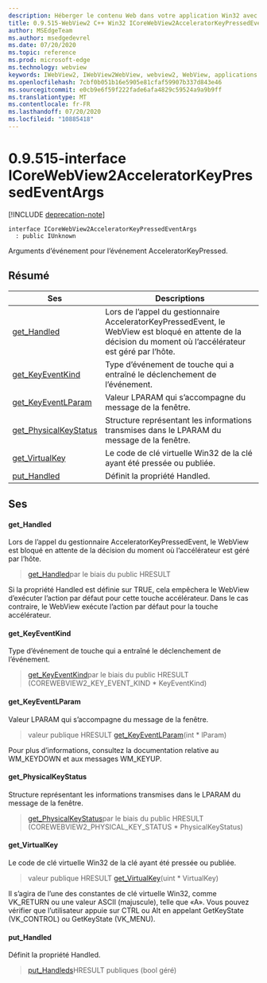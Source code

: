 ```yaml
---
description: Héberger le contenu Web dans votre application Win32 avec le contrôle Microsoft Edge WebView2
title: 0.9.515-WebView2 C++ Win32 ICoreWebView2AcceleratorKeyPressedEventArgs
author: MSEdgeTeam
ms.author: msedgedevrel
ms.date: 07/20/2020
ms.topic: reference
ms.prod: microsoft-edge
ms.technology: webview
keywords: IWebView2, IWebView2WebView, webview2, WebView, applications Win32, Win32, Edge, ICoreWebView2, ICoreWebView2Controller, contrôle de navigateur, html Edge
ms.openlocfilehash: 7cbf0b051b16e5905e81cfaf59907b337d843e46
ms.sourcegitcommit: e0cb9e6f59f222fade6afa4829c59524a9a9b9ff
ms.translationtype: MT
ms.contentlocale: fr-FR
ms.lasthandoff: 07/20/2020
ms.locfileid: "10885418"
---
```

# 0.9.515-interface ICoreWebView2AcceleratorKeyPressedEventArgs 

[!INCLUDE [deprecation-note](../../includes/deprecation-note.md)]

```
interface ICoreWebView2AcceleratorKeyPressedEventArgs
  : public IUnknown
```

Arguments d’événement pour l’événement AcceleratorKeyPressed.

## Résumé

 Ses                        | Descriptions
--------------------------------|---------------------------------------------
[get_Handled](#get_handled) | Lors de l’appel du gestionnaire AcceleratorKeyPressedEvent, le WebView est bloqué en attente de la décision du moment où l’accélérateur est géré par l’hôte.
[get_KeyEventKind](#get_keyeventkind) | Type d’événement de touche qui a entraîné le déclenchement de l’événement.
[get_KeyEventLParam](#get_keyeventlparam) | Valeur LPARAM qui s’accompagne du message de la fenêtre.
[get_PhysicalKeyStatus](#get_physicalkeystatus) | Structure représentant les informations transmises dans le LPARAM du message de la fenêtre.
[get_VirtualKey](#get_virtualkey) | Le code de clé virtuelle Win32 de la clé ayant été pressée ou publiée.
[put_Handled](#put_handled) | Définit la propriété Handled.

## Ses

#### get_Handled 

Lors de l’appel du gestionnaire AcceleratorKeyPressedEvent, le WebView est bloqué en attente de la décision du moment où l’accélérateur est géré par l’hôte.

> [get_Handled](#get_handled)par le biais du public HRESULT

Si la propriété Handled est définie sur TRUE, cela empêchera le WebView d’exécuter l’action par défaut pour cette touche accélérateur. Dans le cas contraire, le WebView exécute l’action par défaut pour la touche accélérateur.

#### get_KeyEventKind 

Type d’événement de touche qui a entraîné le déclenchement de l’événement.

> [get_KeyEventKind](#get_keyeventkind)par le biais du public HRESULT (COREWEBVIEW2_KEY_EVENT_KIND * KeyEventKind)

#### get_KeyEventLParam 

Valeur LPARAM qui s’accompagne du message de la fenêtre.

> valeur publique HRESULT [get_KeyEventLParam](#get_keyeventlparam)(int * lParam)

Pour plus d’informations, consultez la documentation relative au WM_KEYDOWN et aux messages WM_KEYUP.

#### get_PhysicalKeyStatus 

Structure représentant les informations transmises dans le LPARAM du message de la fenêtre.

> [get_PhysicalKeyStatus](#get_physicalkeystatus)par le biais du public HRESULT (COREWEBVIEW2_PHYSICAL_KEY_STATUS * PhysicalKeyStatus)

#### get_VirtualKey 

Le code de clé virtuelle Win32 de la clé ayant été pressée ou publiée.

> valeur publique HRESULT [get_VirtualKey](#get_virtualkey)(uint * VirtualKey)

Il s’agira de l’une des constantes de clé virtuelle Win32, comme VK_RETURN ou une valeur ASCII (majuscule), telle que «A». Vous pouvez vérifier que l’utilisateur appuie sur CTRL ou Alt en appelant GetKeyState (VK_CONTROL) ou GetKeyState (VK_MENU).

#### put_Handled 

Définit la propriété Handled.

> [put_Handleds](#put_handled)HRESULT publiques (bool géré)

